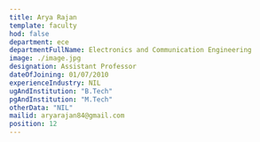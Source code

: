 ```yaml
---
title: Arya Rajan
template: faculty
hod: false
department: ece
departmentFullName: Electronics and Communication Engineering
image: ./image.jpg
designation: Assistant Professor
dateOfJoining: 01/07/2010
experienceIndustry: NIL
ugAndInstitution: "B.Tech"
pgAndInstitution: "M.Tech"
otherData: "NIL"
mailid: aryarajan84@gmail.com
position: 12
---
```

